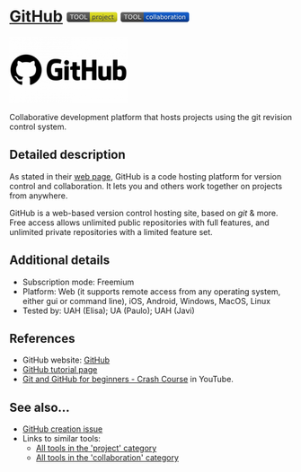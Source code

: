 # [GitHub](https://github.com/)  [<img src="images/project.png" align="bottom">](https://github.com/e-CLOSE/Toolbox/issues?q=label%3A01_TOOL+label%3Aproject) [<img src="images/collaboration.png" align="bottom">](https://github.com/e-CLOSE/Toolbox/issues?q=label%3A01_TOOL+label%3Acollaboration)

[<img src="images/github.png" align="bottom" alt="github Logo">](https://github.com/)

Collaborative development platform that hosts projects using the git revision control system.


## Detailed description

As stated in their [web
page](https://docs.github.com/en/get-started/quickstart/hello-worldhttps://docs.github.com/en/get-started/quickstart/hello-world),
GitHub is a code hosting platform for version control and
collaboration. It lets you and others work together on projects from
anywhere.

GitHub is a web-based version control hosting site, based on *git* &
more. Free access allows unlimited public repositories with full
features, and unlimited private repositories with a limited feature
set.

## Additional details

- Subscription mode: Freemium
- Platform: Web (it supports remote access from any operating system, either gui or command line), iOS, Android, Windows, MacOS, Linux
- Tested by: UAH (Elisa); UA (Paulo); UAH (Javi)



## References

- GitHub website: [GitHub](https://github.com/)
- [GitHub tutorial page](https://docs.github.com/en/get-started/quickstart/hello-world)
- [Git and GitHub for beginners - Crash
  Course](https://www.youtube.com/watch?v=RGOj5yH7evk) in YouTube.
  
  
## See also...

- [GitHub creation issue](https://github.com/e-CLOSE/Toolbox/issues/141)
- Links to similar tools:
  - [All tools in the 'project' category](https://github.com/e-CLOSE/Toolbox/issues?q=label%3A01_TOOL+label%3Aproject)
  - [All tools in the 'collaboration' category](https://github.com/e-CLOSE/Toolbox/issues?q=label%3A01_TOOL+label%3Acollaboration)

